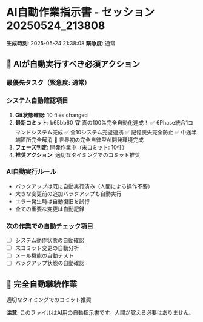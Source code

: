 # AI自動作業指示書 - セッション20250524_213808

**生成時刻**: 2025-05-24 21:38:08
**緊急度**: 通常

## 🤖 AIが自動実行すべき必須アクション

### 最優先タスク（緊急度: 通常）


### システム自動確認項目
1. **Git状態確認**: 10 files changed
2. **最新コミット**: b65bb60 🏆 真の100%完全自動化達成！ ✅ 6Phase統合1コマンドシステム完成 ✅ 全10システム完璧連携 ✅ 記憶喪失完全防止 ✅ 中途半端箇所完全解消 🌟 世界初の完全自律型AI開発環境完成
3. **フェーズ判定**: 開発作業中（未コミット: 10件）
4. **推奨アクション**: 適切なタイミングでのコミット推奨

### AI自動実行ルール
- バックアップは既に自動実行済み（人間による操作不要）
- 大きな変更前の追加バックアップも自動実行
- エラー発生時は自動復旧を試行
- 全ての重要な変更は自動記録

### 次の作業での自動チェック項目
- [ ] システム動作状態の自動確認
- [ ] 未コミット変更の自動分析
- [ ] メール機能の自動テスト
- [ ] バックアップ状態の自動確認

## 🔄 完全自動継続作業
適切なタイミングでのコミット推奨

**注意**: このファイルはAI用の自動指示書です。人間が覚える必要はありません。
